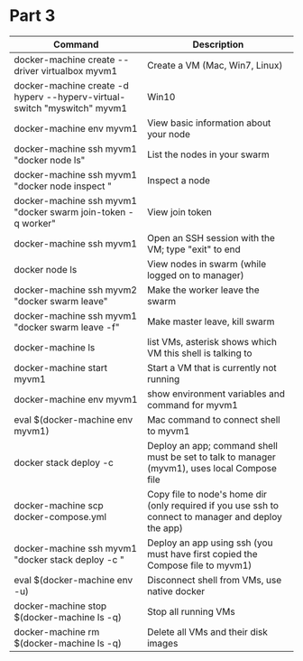 # Part 3

Command | Description
--- | ---
docker-machine create --driver virtualbox myvm1 | Create a VM (Mac, Win7, Linux)
docker-machine create -d hyperv --hyperv-virtual-switch "myswitch" myvm1 | Win10
docker-machine env myvm1                | View basic information about your node
docker-machine ssh myvm1 "docker node ls"         | List the nodes in your swarm
docker-machine ssh myvm1 "docker node inspect <node ID>"        | Inspect a node
docker-machine ssh myvm1 "docker swarm join-token -q worker"   | View join token
docker-machine ssh myvm1   | Open an SSH session with the VM; type "exit" to end
docker node ls                | View nodes in swarm (while logged on to manager)
docker-machine ssh myvm2 "docker swarm leave"  | Make the worker leave the swarm
docker-machine ssh myvm1 "docker swarm leave -f" | Make master leave, kill swarm
docker-machine ls | list VMs, asterisk shows which VM this shell is talking to
docker-machine start myvm1            | Start a VM that is currently not running
docker-machine env myvm1      | show environment variables and command for myvm1
eval $(docker-machine env myvm1)         | Mac command to connect shell to myvm1
docker stack deploy -c <file> <app>  | Deploy an app; command shell must be set to talk to manager (myvm1), uses local Compose file
docker-machine scp docker-compose.yml | Copy file to node's home dir (only required if you use ssh to connect to manager and deploy the app)
docker-machine ssh myvm1 "docker stack deploy -c <file> <app>"   | Deploy an app using ssh (you must have first copied the Compose file to myvm1)
eval $(docker-machine env -u)     | Disconnect shell from VMs, use native docker
docker-machine stop $(docker-machine ls -q)               | Stop all running VMs
docker-machine rm $(docker-machine ls -q) | Delete all VMs and their disk images
